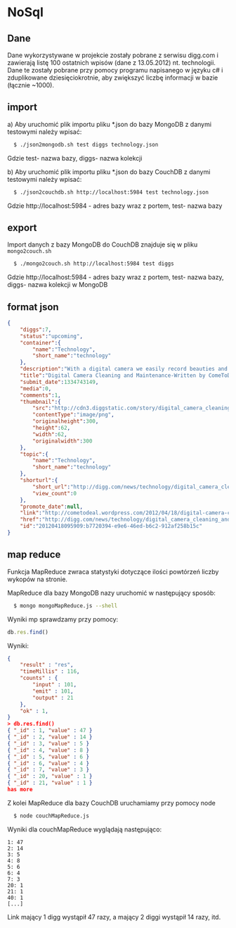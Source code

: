 NoSql
=====

Dane
------------
Dane wykorzystywane w projekcie zostały pobrane z serwisu digg.com i zawierają listę 100 ostatnich wpisów (dane z 13.05.2012) nt. technologii. Dane te zostały pobrane przy pomocy programu napisanego w języku c# i zduplikowane dziesięciokrotnie, aby zwiększyć liczbę informacji w bazie (łącznie ~1000).

import
------------
a) Aby uruchomić  plik importu pliku *.json do bazy MongoDB z danymi testowymi należy wpisać:

``` bash
  $ ./json2mongodb.sh test diggs technology.json
```
Gdzie test- nazwa bazy, diggs- nazwa kolekcji

b) Aby uruchomić  plik importu pliku *.json do bazy CouchDB z danymi testowymi należy wpisać:

``` bash
  $ ./json2couchdb.sh http://localhost:5984 test technology.json
```
Gdzie http://localhost:5984 - adres bazy wraz z portem, test- nazwa bazy


export
------------
Import danych z bazy MongoDB do CouchDB znajduje się w pliku `mongo2couch.sh`

``` bash
  $ ./mongo2couch.sh http://localhost:5984 test diggs
```
Gdzie http://localhost:5984 - adres bazy wraz z portem, test- nazwa bazy, diggs- nazwa kolekcji w MongoDB

format json
------------
```json
{
    "diggs":7,
    "status":"upcoming",
    "container":{
        "name":"Technology",
        "short_name":"technology"
    },
    "description":"With a digital camera we easily record beauties and exciting ...",
    "title":"Digital Camera Cleaning and Maintenance-Written by ComeToDeal online store",
    "submit_date":1334743149,
    "media":0,
    "comments":1,
    "thumbnail":{
        "src":"http://cdn3.diggstatic.com/story/digital_camera_cleaning_and_maintenance_written_by_cometodeal_online_store/t.png",
        "contentType":"image/png",
        "originalheight":300,
        "height":62,
        "width":62,
        "originalwidth":300
    },
    "topic":{
        "name":"Technology",
        "short_name":"technology"
    },
    "shorturl":{
        "short_url":"http://digg.com/news/technology/digital_camera_cleaning_and_maintenance_written_by_cometodeal_online_store",
        "view_count":0
    },
    "promote_date":null,
    "link":"http://cometodeal.wordpress.com/2012/04/18/digital-camera-cleaning-and-maintenance-written-by-cometodeal-online-store/",
    "href":"http://digg.com/news/technology/digital_camera_cleaning_and_maintenance_written_by_cometodeal_online_store",
    "id":"20120418095909:b7720394-e9e6-46ed-b6c2-912af258b15c"
}
```

map reduce
------------
Funkcja MapReduce zwraca statystyki dotyczące ilości powtórzeń liczby wykopów na stronie.

MapReduce dla bazy MongoDB nazy uruchomić w następujący sposób:
``` bash
  $ mongo mongoMapReduce.js --shell
```
Wyniki mp sprawdzamy przy pomocy:
``` js
db.res.find()
```
Wyniki:
```json
{
	"result" : "res",
	"timeMillis" : 116,
	"counts" : {
		"input" : 101,
		"emit" : 101,
		"output" : 21
	},
	"ok" : 1,
}
> db.res.find()
{ "_id" : 1, "value" : 47 }
{ "_id" : 2, "value" : 14 }
{ "_id" : 3, "value" : 5 }
{ "_id" : 4, "value" : 8 }
{ "_id" : 5, "value" : 6 }
{ "_id" : 6, "value" : 4 }
{ "_id" : 7, "value" : 3 }
{ "_id" : 20, "value" : 1 }
{ "_id" : 21, "value" : 1 }
has more

```

Z kolei MapReduce dla bazy CouchDB uruchamiamy przy pomocy node
``` bash
  $ node couchMapReduce.js 
```

Wyniki dla couchMapReduce wyglądają następująco:
```
1: 47
2: 14
3: 5
4: 8
5: 6
6: 4
7: 3
20: 1
21: 1
40: 1
[...]
```
Link mający 1 digg wystąpił 47 razy, a mający 2 diggi wystąpił 14 razy, itd.
